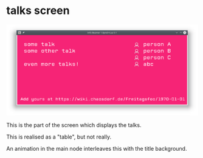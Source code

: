 # talks screen

![screenshot](screenshot.png)

This is the part of the screen which displays the talks.

This is realised as a "table", but not really.


An animation in the main node interleaves this with the title background.
